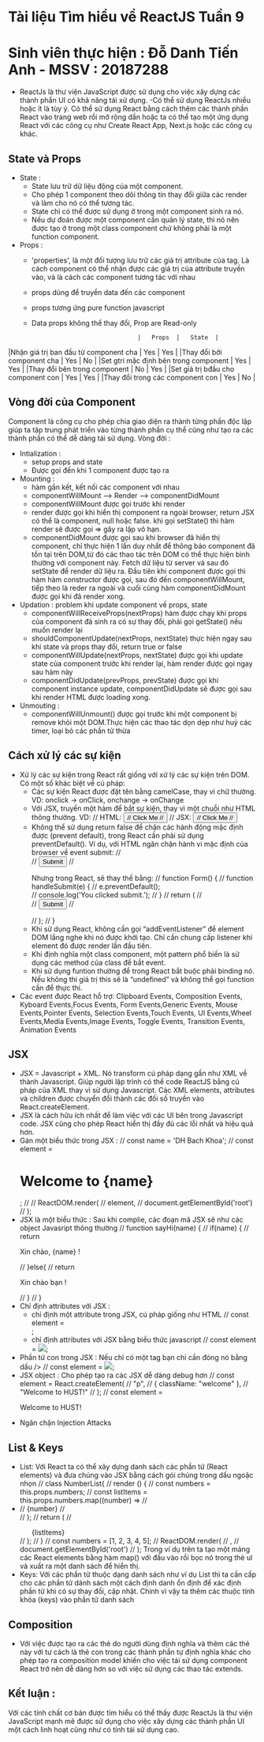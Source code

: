# Tài liệu Tìm hiểu về ReactJS Tuần 9
# Sinh viên thực hiện : Đỗ Danh Tiến Anh - MSSV : 20187288

- ReactJs là thư viện JavaScript được sử dụng cho việc xây dựng các thành phần UI có khả năng tái xử dụng.
-Có thể sử dụng ReactJs nhiều hoặc ít là tùy ý. Có thể sử dụng React bằng cách thêm các thành phần React vào trang web rồi mở rộng dần hoặc ta có thể tạo một ứng dụng React với các công cụ như Create React App, Next.js hoặc các công cụ khác.

## State và Props
- State :
    + State lưu trữ dữ liệu động của một component.
    + Cho phép 1 component theo dõi thông tin thay đổi giữa các render và làm cho nó có thể tương tác.
    + State chỉ có thể được sử dụng ở trong một component sinh ra nó.
    + Nếu dự đoán được một component cần quản lý state, thì nó nên được tạo ở trong một class component chứ không phải là một function component.
- Props :
    + 'properties', là một đối tượng lưu trữ các giá trị attribute của tag. Là cách component có thể nhận được các giá trị của attribute truyền vào, và là cách các component tương tác với nhau
    + props dùng để truyền data đến các component
    + props tương ứng pure function javascript
    + Data props không thể thay đổi, Prop are Read-only

                                        |   Props  |   State  |
|Nhận giá trị ban đầu từ component cha  |    Yes   |    Yes   |
|Thay đổi bởi component cha             |    Yes   |    No    |
|Set gtri mặc định bên trong component  |    Yes   |    Yes   |
|Thay đổi bên trong component           |    No    |    Yes   |
|Set giá trị bđầu cho component con     |    Yes   |    Yes   |
|Thay đổi trong các component con       |    Yes   |    No    |

## Vòng đời của Component
Component là công cụ cho phép chia giao diện ra thành từng phần độc lập giúp ta tập trung phát triển vào từng thành phần cụ thể cũng như tạo ra các thành phần có thể dễ dàng tái sử dụng.
Vòng đời :
- Intialization :
    + setup props and state
    + Được gọi đến khi 1 component được tạo ra
- Mounting : 
    + hàm gắn kết, kết nối các component với nhau
    + componentWillMount --> Render --> componentDidMount
    + componentWillMount được gọi trước khi render
    + render được gọi khi hiển thị component ra ngoài browser, return JSX có thể là component, null hoặc false. khi gọi setState() thì hàm render sẽ được gọi => gây ra lặp vô hạn.
    + componentDidMount được gọi sau khi browser đã hiển thị component, chỉ thực hiện 1 lần duy nhất để thông báo component đã tồn tại trên DOM,từ đó các thao tác trên DOM có thể thực hiện bình thường với component này. Fetch dữ liệu từ server và sau đó setState để render dữ liệu ra.
Đầu tiên khi component được gọi thì hàm hàm constructor được gọi, sau đó đến componentWillMount, tiếp theo là reder ra ngoài và cuối cùng hàm componentDidMount được gọi khi đã render xong.
- Updation : problem khi update component về props, state
    + componentWillReceiveProps(nextProps) hàm được chạy khi props của component đã sinh ra có sự thay đổi, phải gọi getState() nếu muốn render lại
    + shouldComponentUpdate(nextProps, nextState) thực hiện ngay sau khi state và props thay đổi, return true or false
    + componentWillUpdate(nextProps, nextState) được gọi khi update state của component trước khi render lại, hàm render được gọi ngay sau hàm này
    + componentDidUpdate(prevProps, prevState) được gọi khi component instance update, componentDidUpdate sẽ được gọi sau khi render HTML được loading xong.
- Unmouting :
    + componentWillUnmount() được gọi trước khi một component bị remove khỏi một DOM.Thực hiện các thao tác dọn dẹp như huỷ các timer, loại bỏ các phần tử thừa

 ## Cách xử lý các sự kiện
- Xử lý các sự kiện trong React rất giống với xử lý các sự kiện trên DOM. Có một số khác biệt về cú pháp:
    + Các sự kiện React được đặt tên bằng camelCase, thay vì chữ thường. VD: onclick -> onClick, onchange -> onChange
    + Với JSX, truyền một hàm để bắt sự kiện, thay vì một chuỗi như HTML thông thường.
    VD: 
//      HTML:   <button onclick="clickMe()">
//                  Click Me
//            </button>
//        JSX:    <button onClick={clickMe}>
//                    Click Me
//                </button>
    +  Không thể sử dụng return false để chặn các hành động mặc định được (prevent default), trong React cần phải sử dụng preventDefault(). 
        Ví dụ, với HTML ngăn chặn hành vi mặc định của browser về event submit:
 //                   <form onsubmit="console.log('You clicked submit.'); return false">
 //                      <button type="submit">Submit</button>
 //                   </form>
        Nhưng trong React, sẽ thay thế bằng:
 //                   function Form() {
 //                       function handleSubmit(e) {
 //                           e.preventDefault();    
 //                           console.log('You clicked submit.');
 //                       }
 //                   return (
 //                       <form onSubmit={handleSubmit}>
 //                       <button type="submit">Submit</button>
 //                       </form>
 //                       );
 //                   }
    + Khi sử dụng React, không cần gọi “addEventListener” để element DOM lắng nghe khi nó được khởi tạo. Chỉ cần chung cấp listener khi element đó được render lần đầu tiên.
    + Khi định nghĩa một class component, một pattern phổ biến là sử dụng các method của class để bắt event.
    + Khi sử dụng funtion thường để trong React bắt buộc phải binding nó. Nếu không thì giá trị this sẽ là “undefined” và không thể gọi function cần để thực thi.
- Các event được React hỗ trợ: Clipboard Events, Composition Events, Kyboard Events,Focus Events, Form Events,Generic Events, Mouse Events,Pointer Events, Selection Events,Touch Events, UI Events,Wheel Events,Media Events,Image Events, Toggle Events, Transition Events, Animation Events 

## JSX
- JSX = Javascript + XML. Nó transform cú pháp dạng gần như XML về thành Javascript. Giúp người lập trình có thể code ReactJS bằng cú pháp của XML thay vì sử dụng Javascript. Các XML elements, attributes và children được chuyển đổi thành các đối số truyền vào React.createElement.
- JSX là cách hữu ích nhất để làm việc với các UI bên trong Javascript code. JSX cũng cho phép React hiển thị đầy đủ các lỗi nhất và hiệu quả hơn.
- Gán một biểu thức trong JSX :
//        const name = 'DH Bach Khoa';
//        const element = <h1>Welcome to {name}</h1>;
// 
//        ReactDOM.render(
//            element,
//            document.getElementById('root')
//        );
- JSX là một biểu thức : Sau khi complie, các đoạn mã JSX sẽ như các object Javasript thông thường
//        function sayHi(name) {
//            if(name) {
//                return <p>Xin chào, {name} !</p>
//            }else{
//                return <p>Xin chào bạn !</p>
//            }
//        }
- Chỉ định attributes với JSX :
    + chỉ định một attribute trong JSX, cú pháp giống như HTML
//        const element = <div tabIndex="0"></div>;
    + chỉ định attributes với JSX bằng biểu thức javascript
//        const element = <img src={student.image}></img>;
- Phần tử con trong JSX : Nếu chỉ có một tag bạn chỉ cần đóng nó bằng dấu />
//        const element = <img src={student.image} />;
- JSX object : Cho phép tạo ra các JSX dễ dàng debug hơn
//        const element = React.createElement(
//            "p",
//            { className: "welcome" },
//            "Welcome to HUST!"
//        );
//        const element = <p className="welcome">Welcome to HUST!</p>
- Ngăn chặn Injection Attacks

## List & Keys
- List:  Với React ta có thể xây dựng danh sách các phần tử (React elements) và đưa chúng vào JSX bằng cách gói chúng trong dấu ngoặc nhọn
//        class NumberList{
//            render () {
//               const numbers = this.props.numbers;
//                const listItems = this.props.numbers.map((number) =>
//                    <li key={number.toString()}>
//                    {number}
//                    </li>
//                );
//            return (
//                <ul>{listItems}</ul>
//            );
//        }
//        const numbers = [1, 2, 3, 4, 5];
//        ReactDOM.render(
//        <NumberList numbers={numbers} />,
//        document.getElementById('root')
//        );
Trong ví dụ trên ta tạo một mảng các React elements bằng hàm map() với đầu vào rồi bọc nó trong thẻ ul và xuất ra một danh sách để hiển thị.
- Keys: Với các phần tử thuộc dạng danh sách như ví dụ List thì ta cần cấp cho các phần tử dánh sách một cách định danh ổn định để xác định phần tử khi có sự thay đổi, cập nhật. Chính vì vậy ta thêm các thuộc tính khóa (keys) vào phần tử danh sách

## Composition
-  Với việc được tạo ra các thẻ do người dùng định nghĩa và thêm các thẻ này với tư cách là thẻ con trong các thành phần tự định nghĩa khác cho phép tạo ra composition model khiến cho việc tái sử dụng component React trở nên dễ dàng hơn so với việc sử dụng các thao tác extends.

## Kết luận :
Với các tính chất cơ bản được tìm hiểu có thể thấy được ReactJs là thư viện JavaScript mạnh mẽ được sử dụng cho việc xây dựng các thành phần UI một cách linh hoạt cũng như có tính tái sử dụng cao.
